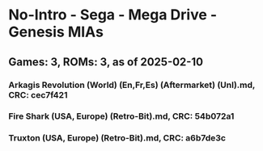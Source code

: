 # No-Intro - Sega - Mega Drive - Genesis MIAs
## Games: 3, ROMs: 3, as of 2025-02-10

### Arkagis Revolution (World) (En,Fr,Es) (Aftermarket) (Unl).md, CRC: cec7f421
### Fire Shark (USA, Europe) (Retro-Bit).md, CRC: 54b072a1
### Truxton (USA, Europe) (Retro-Bit).md, CRC: a6b7de3c
